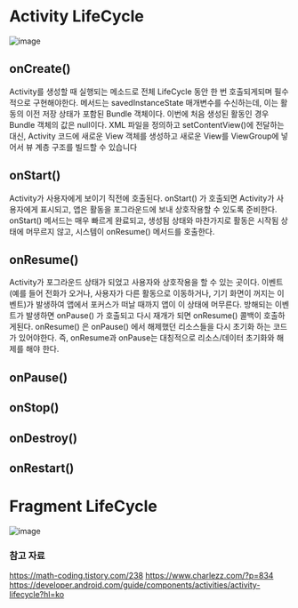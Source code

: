 # Activity LifeCycle
![image](https://user-images.githubusercontent.com/50148363/192918805-48e158df-98f5-4dee-9d19-fef0f8b3d838.png)
## onCreate()
Activity를 생성할 때 실행되는 메소드로 전체 LifeCycle 동안 한 번 호출되게되며 필수적으로 구현해야한다. 메서드는 savedInstanceState 매개변수를 수신하는데, 이는 활동의 이전 저장 상태가 포함된 Bundle 객체이다. 이번에 처음 생성된 활동인 경우 Bundle 객체의 값은 null이다. XML 파일을 정의하고 setContentView()에 전달하는 대신, Activity 코드에 새로운 View 객체를 생성하고 새로운 View를 ViewGroup에 넣어서 뷰 계층 구조를 빌드할 수 있습니다

## onStart()	
Activity가 사용자에게 보이기 직전에 호출된다. onStart() 가 호출되면 Activity가 사용자에게 표시되고, 앱은 활동을 포그라운드에 보내 상호작용할 수 있도록 준비한다. onStart() 메서드는 매우 빠르게 완료되고, 생성됨 상태와 마찬가지로 활동은 시작됨 상태에 머무르지 않고, 시스템이 onResume() 메서드를 호출한다. 

## onResume()	
Activity가 포그라운드 상태가 되었고 사용자와 상호작용을 할 수 있는 곳이다. 이벤트(예를 들어 전화가 오거나, 사용자가 다른 활동으로 이동하거나, 기기 화면이 꺼지는 이벤트)가 발생하여 앱에서 포커스가 떠날 때까지 앱이 이 상태에 머무른다. 방해되는 이벤트가 발생하면 onPause() 가 호출되고 다시 재개가 되면 onResume() 콜백이 호출하게된다. onResume() 은 onPause() 에서 해제했던 리소스들을 다시 초기화 하는 코드가 있어야한다. 즉, onResume과 onPause는 대칭적으로 리소스/데이터 초기화와 해제를 해야 한다.
## onPause()	

## onStop()	
## onDestroy()	
## onRestart()	
# Fragment LifeCycle
![image](https://user-images.githubusercontent.com/50148363/192920677-243e67d6-8003-4737-84c7-b1ba0fc5862a.png)


### 참고 자료
https://math-coding.tistory.com/238
https://www.charlezz.com/?p=834
https://developer.android.com/guide/components/activities/activity-lifecycle?hl=ko
